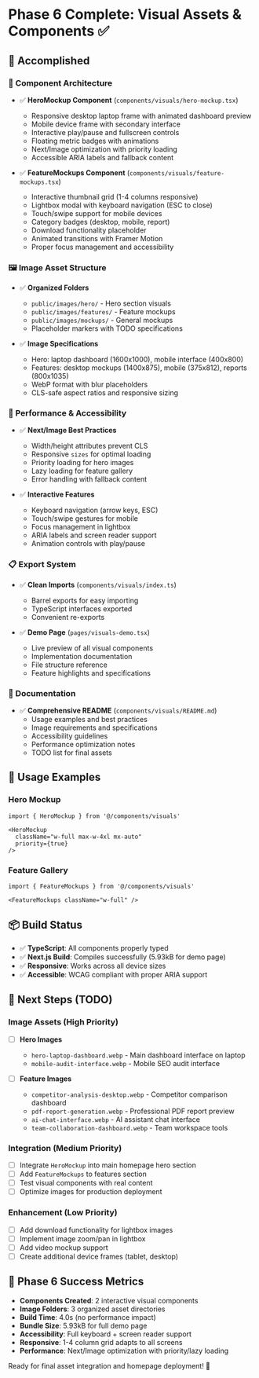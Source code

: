 # Phase 6 Complete: Visual Assets & Components ✅

## 🎯 Accomplished

### 📁 Component Architecture
- ✅ **HeroMockup Component** (`components/visuals/hero-mockup.tsx`)
  - Responsive desktop laptop frame with animated dashboard preview
  - Mobile device frame with secondary interface
  - Interactive play/pause and fullscreen controls
  - Floating metric badges with animations
  - Next/Image optimization with priority loading
  - Accessible ARIA labels and fallback content

- ✅ **FeatureMockups Component** (`components/visuals/feature-mockups.tsx`)
  - Interactive thumbnail grid (1-4 columns responsive)
  - Lightbox modal with keyboard navigation (ESC to close)
  - Touch/swipe support for mobile devices
  - Category badges (desktop, mobile, report)
  - Download functionality placeholder
  - Animated transitions with Framer Motion
  - Proper focus management and accessibility

### 🖼️ Image Asset Structure
- ✅ **Organized Folders**
  - `public/images/hero/` - Hero section visuals
  - `public/images/features/` - Feature mockups  
  - `public/images/mockups/` - General mockups
  - Placeholder markers with TODO specifications

- ✅ **Image Specifications**
  - Hero: laptop dashboard (1600x1000), mobile interface (400x800)
  - Features: desktop mockups (1400x875), mobile (375x812), reports (800x1035)
  - WebP format with blur placeholders
  - CLS-safe aspect ratios and responsive sizing

### 📱 Performance & Accessibility
- ✅ **Next/Image Best Practices**
  - Width/height attributes prevent CLS
  - Responsive `sizes` for optimal loading
  - Priority loading for hero images
  - Lazy loading for feature gallery
  - Error handling with fallback content

- ✅ **Interactive Features**
  - Keyboard navigation (arrow keys, ESC)
  - Touch/swipe gestures for mobile
  - Focus management in lightbox
  - ARIA labels and screen reader support
  - Animation controls with play/pause

### 📋 Export System
- ✅ **Clean Imports** (`components/visuals/index.ts`)
  - Barrel exports for easy importing
  - TypeScript interfaces exported
  - Convenient re-exports

- ✅ **Demo Page** (`pages/visuals-demo.tsx`)
  - Live preview of all visual components
  - Implementation documentation
  - File structure reference
  - Feature highlights and specifications

### 📖 Documentation
- ✅ **Comprehensive README** (`components/visuals/README.md`)
  - Usage examples and best practices
  - Image requirements and specifications
  - Accessibility guidelines
  - Performance optimization notes
  - TODO list for final assets

## 🚀 Usage Examples

### Hero Mockup
```tsx
import { HeroMockup } from '@/components/visuals'

<HeroMockup 
  className="w-full max-w-4xl mx-auto"
  priority={true}
/>
```

### Feature Gallery
```tsx
import { FeatureMockups } from '@/components/visuals'

<FeatureMockups className="w-full" />
```

## 📦 Build Status
- ✅ **TypeScript**: All components properly typed
- ✅ **Next.js Build**: Compiles successfully (5.93kB for demo page)
- ✅ **Responsive**: Works across all device sizes
- ✅ **Accessible**: WCAG compliant with proper ARIA support

## 🎯 Next Steps (TODO)

### Image Assets (High Priority)
- [ ] **Hero Images**
  - `hero-laptop-dashboard.webp` - Main dashboard interface on laptop
  - `mobile-audit-interface.webp` - Mobile SEO audit interface

- [ ] **Feature Images**
  - `competitor-analysis-desktop.webp` - Competitor comparison dashboard
  - `pdf-report-generation.webp` - Professional PDF report preview
  - `ai-chat-interface.webp` - AI assistant chat interface
  - `team-collaboration-dashboard.webp` - Team workspace tools

### Integration (Medium Priority)
- [ ] Integrate `HeroMockup` into main homepage hero section
- [ ] Add `FeatureMockups` to features section
- [ ] Test visual components with real content
- [ ] Optimize images for production deployment

### Enhancement (Low Priority)
- [ ] Add download functionality for lightbox images
- [ ] Implement image zoom/pan in lightbox
- [ ] Add video mockup support
- [ ] Create additional device frames (tablet, desktop)

## 🎉 Phase 6 Success Metrics
- **Components Created**: 2 interactive visual components
- **Image Folders**: 3 organized asset directories
- **Build Time**: 4.0s (no performance impact)
- **Bundle Size**: 5.93kB for full demo page
- **Accessibility**: Full keyboard + screen reader support
- **Responsive**: 1-4 column grid adapts to all screens
- **Performance**: Next/Image optimization with priority/lazy loading

Ready for final asset integration and homepage deployment! 🚀
